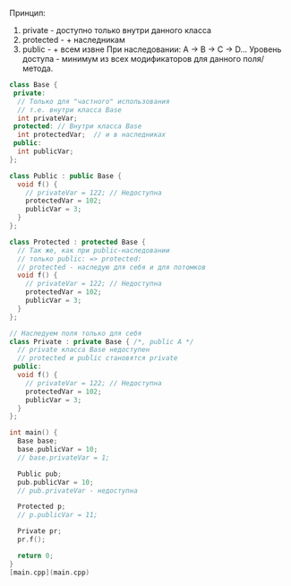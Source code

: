 Принцип:
1. private - доступно только внутри данного класса
2. protected - + наследникам
3. public - + всем извне
При наследовании:
A -> B -> C -> D...
Уровень доступа - минимум из всех модификаторов
для данного поля/метода.
``` cpp
class Base {
 private:
  // Только для "частного" использования
  // т.е. внутри класса Base
  int privateVar;
 protected: // Внутри класса Base
  int protectedVar;  // и в наследниках
 public:
  int publicVar;
};

class Public : public Base {
  void f() {
    // privateVar = 122; // Недоступна
    protectedVar = 102;
    publicVar = 3;
  }
};

class Protected : protected Base {
  // Так же, как при public-наследовании
  // только public: => protected:
  // protected - наследую для себя и для потомков
  void f() {
    // privateVar = 122; // Недоступна
    protectedVar = 102;
    publicVar = 3;
  }
};

// Наследуем поля только для себя
class Private : private Base { /*, public A */
  // private класса Base недоступен
  // protected и public становятся private
 public:
  void f() {
    // privateVar = 122; // Недоступна
    protectedVar = 102;
    publicVar = 3;
  }
};

int main() {
  Base base;
  base.publicVar = 10;
  // base.privateVar = 1;

  Public pub;
  pub.publicVar = 10;
  // pub.privateVar - недоступна

  Protected p;
  // p.publicVar = 11;

  Private pr;
  pr.f();

  return 0;
}
[main.cpp](main.cpp)

